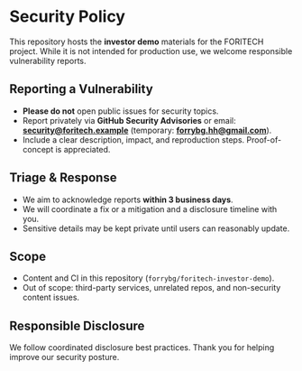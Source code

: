 # Security Policy

This repository hosts the **investor demo** materials for the FORITECH project.
While it is not intended for production use, we welcome responsible vulnerability reports.

## Reporting a Vulnerability
- **Please do not** open public issues for security topics.
- Report privately via **GitHub Security Advisories** or email: **security@foritech.example** (temporary: **forrybg.hh@gmail.com**).
- Include a clear description, impact, and reproduction steps. Proof-of-concept is appreciated.

## Triage & Response
- We aim to acknowledge reports **within 3 business days**.
- We will coordinate a fix or a mitigation and a disclosure timeline with you.
- Sensitive details may be kept private until users can reasonably update.

## Scope
- Content and CI in this repository (`forrybg/foritech-investor-demo`).
- Out of scope: third-party services, unrelated repos, and non-security content issues.

## Responsible Disclosure
We follow coordinated disclosure best practices. Thank you for helping improve our security posture.
